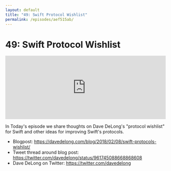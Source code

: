```yaml
---
layout: default
title: "49: Swift Protocol Wishlist"
permalink: /episodes/aef515ab/
---
```


# 49: Swift Protocol Wishlist

<iframe frameBorder="0" height="200px" scrolling="no" seamless src="https://player.simplecast.com/eedb656b-9197-47aa-b979-f53b4770bb04" width="100%"></iframe>

In Today's episode we share thoughts on Dave DeLong's "protocol wishlist" for Swift and other ideas for improving Swift's protocols.

- Blogpost: https://davedelong.com/blog/2018/02/08/swift-protocols-wishlist/
- Tweet thread around blog post: https://twitter.com/davedelong/status/961745088668868608
- Dave DeLong on Twitter: https://twitter.com/davedelong

